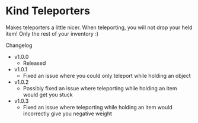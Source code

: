 # Kind Teleporters

Makes teleporters a little nicer. When teleporting, you will not drop your held item! Only the rest of your inventory :)

Changelog

- v1.0.0
  - Released
- v1.0.1
  - Fixed an issue where you could only teleport while holding an object
- v1.0.2
  - Possibly fixed an issue where teleporting while holding an item would get you stuck
- v1.0.3
  - Fixed an issue where teleporting while holding an item would incorrectly give you negative weight
